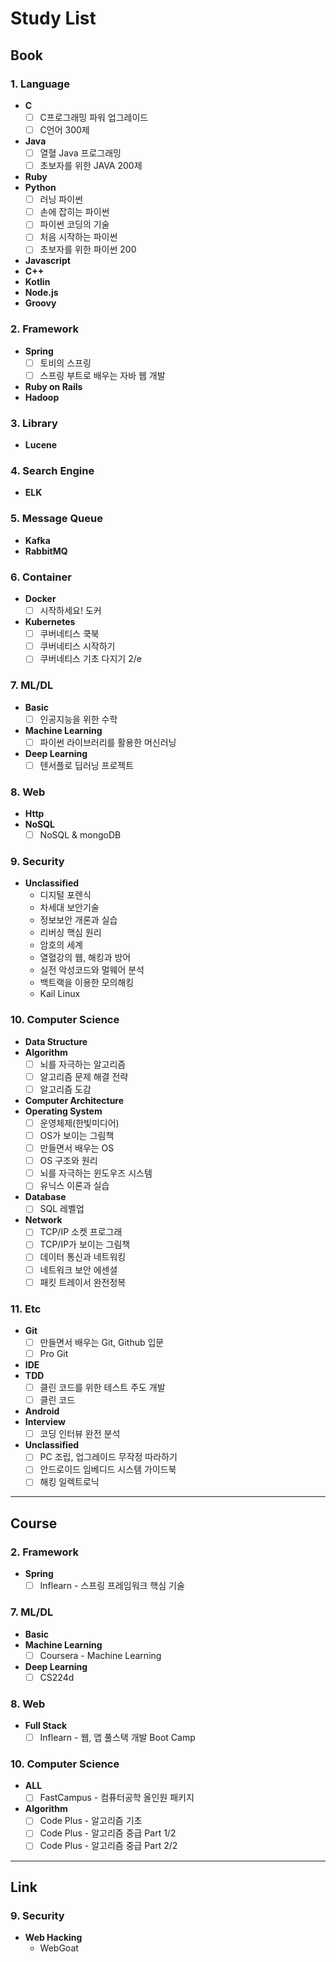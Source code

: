 # Study List

## Book

### 1. Language
- **C**
    - [ ] C프로그래밍 파워 업그레이드
    - [ ] C언어 300제
- **Java**
    - [ ] 열혈 Java 프로그래밍
    - [ ] 초보자를 위한 JAVA 200제
- **Ruby**
- **Python**
    - [ ] 러닝 파이썬
    - [ ] 손에 잡히는 파이썬
    - [ ] 파이썬 코딩의 기술
    - [ ] 처음 시작하는 파이썬
    - [ ] 초보자를 위한 파이썬 200
- **Javascript**
- **C++**
- **Kotlin**
- **Node.js**
- **Groovy**

### 2. Framework
- **Spring**
    - [ ] 토비의 스프링
    - [ ] 스프링 부트로 배우는 자바 웹 개발
- **Ruby on Rails**
- **Hadoop**

### 3. Library
- **Lucene**

### 4. Search Engine
- **ELK**

### 5. Message Queue
- **Kafka**
- **RabbitMQ**

### 6. Container
- **Docker**
    - [ ] 시작하세요! 도커
- **Kubernetes**
    - [ ] 쿠버네티스 쿡북
    - [ ] 쿠버네티스 시작하기
    - [ ] 쿠버네티스 기초 다지기 2/e

### 7. ML/DL
- **Basic**
    - [ ] 인공지능을 위한 수학
- **Machine Learning**
    - [ ] 파이썬 라이브러리를 활용한 머신러닝
- **Deep Learning**
    - [ ] 텐서플로 딥러닝 프로젝트

### 8. Web
- **Http**
- **NoSQL**
    - [ ] NoSQL & mongoDB

### 9. Security
- **Unclassified**
    - 디지털 포렌식
    - 차세대 보안기술
    - 정보보안 개론과 실습
    - 리버싱 핵심 원리
    - 암호의 세계
    - 열혈강의 웹, 해킹과 방어
    - 실전 악성코드와 멀웨어 분석
    - 백트랙을 이용한 모의해킹
    - Kail Linux

### 10. Computer Science
- **Data Structure**
- **Algorithm**
    - [ ] 뇌를 자극하는 알고리즘
    - [ ] 알고리즘 문제 해결 전략
    - [ ] 알고리즘 도감
- **Computer Architecture**
- **Operating System**
    - [ ] 운영체제(한빛미디어)
    - [ ] OS가 보이는 그림책
    - [ ] 만들면서 배우는 OS
    - [ ] OS 구조와 원리
    - [ ] 뇌를 자극하는 윈도우즈 시스템
    - [ ] 유닉스 이론과 실습
- **Database**
    - [ ] SQL 레벨업
- **Network**
    - [ ] TCP/IP 소켓 프로그래
    - [ ] TCP/IP가 보이는 그림책
    - [ ] 데이터 통신과 네트워킹
    - [ ] 네트워크 보안 에센셜
    - [ ] 패킷 트레이서 완전정복

### 11. Etc
- **Git**
    - [ ] 만들면서 배우는 Git, Github 입문
    - [ ] Pro Git
- **IDE**
- **TDD**
    - [ ] 클린 코드를 위한 테스트 주도 개발
    - [ ] 클린 코드
- **Android**
- **Interview**
    - [ ] 코딩 인터뷰 완전 분석 
- **Unclassified**
    - [ ] PC 조립, 업그레이드 무작정 따라하기
    - [ ] 안드로이드 임베디드 시스템 가이드북
    - [ ] 해킹 일렉트로닉 

---

## Course

### 2. Framework
- **Spring**
    - [ ] Inflearn - 스프링 프레임워크 핵심 기술

### 7. ML/DL
- **Basic**
- **Machine Learning**
    - [ ] Coursera - Machine Learning
- **Deep Learning**
    - [ ] CS224d

### 8. Web
- **Full Stack**
    - [ ] Inflearn - 웹, 앱 풀스택 개발 Boot Camp

### 10. Computer Science
- **ALL**
    - [ ] FastCampus - 컴퓨터공학 올인원 패키지
- **Algorithm**
    - [ ] Code Plus - 알고리즘 기초
    - [ ] Code Plus - 알고리즘 중급 Part 1/2
    - [ ] Code Plus - 알고리즘 중급 Part 2/2

---

## Link

### 9. Security
- **Web Hacking**
     - WebGoat